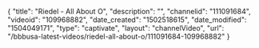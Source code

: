 {
    "title": "Riedel - All About O",
    "description": "",
    "channelid": "111091684",
    "videoid": "109968882",
    "date_created": "1502518615",
    "date_modified": "1504049171",
    "type": "captivate",
    "layout": "channelVideo",
    "url": "\/bbbusa-latest-videos\/riedel-all-about-o\/111091684-109968882"
}